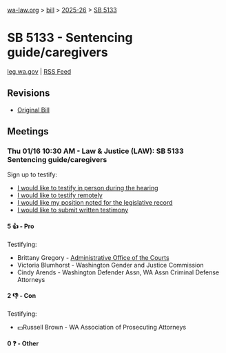 [wa-law.org](/) > [bill](/bill/) > [2025-26](/bill/2025-26/) > [SB 5133](/bill/2025-26/sb/5133/)

# SB 5133 - Sentencing guide/caregivers
[leg.wa.gov](https://app.leg.wa.gov/billsummary?BillNumber=5133&Year=2025&Initiative=false) | [RSS Feed](./rss.xml)

## Revisions
* [Original Bill](1/)

## Meetings
### Thu 01/16 10:30 AM - Law & Justice (LAW): SB 5133 Sentencing guide/caregivers
Sign up to testify:
* [I would like to testify in person during the hearing](https://app.leg.wa.gov/csi/Testifier/Add?chamber=House&mId=32356&aId=161163&caId=24590&tId=1)
* [I would like to testify remotely](https://app.leg.wa.gov/csi/Testifier/Add?chamber=House&mId=32356&aId=161163&caId=24590&tId=2)
* [I would like my position noted for the legislative record](https://app.leg.wa.gov/csi/Testifier/Add?chamber=House&mId=32356&aId=161163&caId=24590&tId=3)
* [I would like to submit written testimony](https://app.leg.wa.gov/csi/Testifier/Add?chamber=House&mId=32356&aId=161163&caId=24590&tId=4)

#### 5 👍 - Pro
Testifying:
* Brittany Gregory - [Administrative Office of the Courts](/org/administrative_office_of_the_courts/)
* Victoria Blumhorst - Washington Gender and Justice Commission
* Cindy Arends - Washington Defender Assn, WA Assn Criminal Defense Attorneys

#### 2 👎 - Con
Testifying:
* 💵Russell Brown - WA Association of Prosecuting Attorneys

#### 0 ❓ - Other
